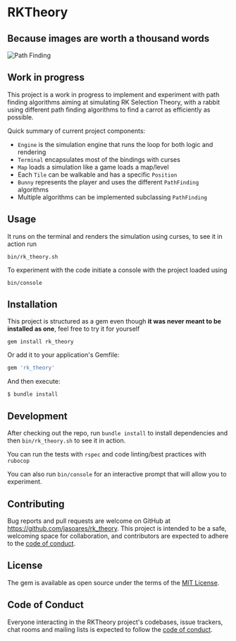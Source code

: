 # RKTheory

## Because images are worth a thousand words

![Path Finding](https://github.com/jasoares/rk_theory/blob/master/imgs/path_finding.gif?raw=true)

## Work in progress

This project is a work in progress to implement and experiment with path finding algorithms aiming at simulating RK Selection Theory, with a rabbit using different path finding algorithms to find a carrot as efficiently as possible.

Quick summary of current project components:
- `Engine` is the simulation engine that runs the loop for both logic and rendering
- `Terminal` encapsulates most of the bindings with curses
- `Map` loads a simulation like a game loads a map/level
- Each `Tile` can be walkable and has a specific `Position`
- `Bunny` represents the player and uses the different `PathFinding` algorithms
- Multiple algorithms can be implemented subclassing `PathFinding`

## Usage

It runs on the terminal and renders the simulation using curses, to see it in action run
```shell
bin/rk_theory.sh
```

To experiment with the code initiate a console with the project loaded using
```shell
bin/console
```

## Installation

This project is structured as a gem even though **it was never meant to be installed as one**, feel free to try it for yourself
```shell
gem install rk_theory
```

Or add it to your application's Gemfile:
```ruby
gem 'rk_theory'
```
And then execute:
```shell
$ bundle install
```

## Development

After checking out the repo, run `bundle install` to install dependencies and then `bin/rk_theory.sh` to see it in action.

You can run the tests with `rspec` and code linting/best practices with `rubocop`

You can also run `bin/console` for an interactive prompt that will allow you to experiment.

## Contributing

Bug reports and pull requests are welcome on GitHub at https://github.com/jasoares/rk_theory. This project is intended to be a safe, welcoming space for collaboration, and contributors are expected to adhere to the [code of conduct](https://github.com/jasoares/rk_theory/blob/master/CODE_OF_CONDUCT.md).

## License

The gem is available as open source under the terms of the [MIT License](https://opensource.org/licenses/MIT).

## Code of Conduct

Everyone interacting in the RKTheory project's codebases, issue trackers, chat rooms and mailing lists is expected to follow the [code of conduct](https://github.com/jasoares/rk_theory/blob/master/CODE_OF_CONDUCT.md).
